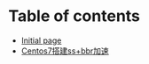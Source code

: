 # Table of contents

* [Initial page](README.md)
* [Centos7搭建ss+bbr加速](centos7-da-jian-ss+bbr-jia-su.md)

